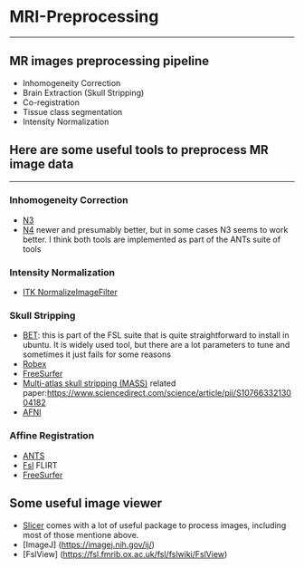 # MRI-Preprocessing
--------------------------
## MR images preprocessing pipeline
- Inhomogeneity Correction
- Brain Extraction (Skull Stripping)
- Co-registration
- Tissue class segmentation
- Intensity Normalization

## Here are some useful tools to preprocess MR image data
------------------------------------------------------------
### Inhomogeneity Correction
- [N3](http://www.bic.mni.mcgill.ca/software/N3/)
- [N4](http://www.insight-journal.org/browse/publication/640) newer and presumably better, but in some cases N3 seems to work better. I think both tools are implemented as part of the ANTs suite of tools 
  
### Intensity Normalization
- [ITK NormalizeImageFilter](https://itk.org/Doxygen/html/classitk_1_1NormalizeImageFilter.html)

### Skull Stripping
- [BET](https://fsl.fmrib.ox.ac.uk/fsl/fslwiki/BET/UserGuide): this is part of the FSL suite that is quite straightforward to install in ubuntu. It is widely used tool, but there are a lot parameters to tune and sometimes it just fails for some reasons
- [Robex](https://www.nitrc.org/projects/robex)
- [FreeSurfer](https://surfer.nmr.mgh.harvard.edu/fswiki/skullstrip)
- [Multi-atlas skull stripping (MASS)](https://www.nitrc.org/projects/cbica_mass) 
  related paper:https://www.sciencedirect.com/science/article/pii/S1076633213004182
- [AFNI](https://afni.nimh.nih.gov/download)

### Affine Registration
- [ANTS](http://stnava.github.io/ANTs/)
- [Fsl](https://fsl.fmrib.ox.ac.uk/fsl/fslwiki/FLIRT) FLIRT 
- [FreeSurfer](https://surfer.nmr.mgh.harvard.edu/fswiki/FreeSurferCommandsRegistration)


## Some useful image viewer
- [Slicer](https://www.slicer.org/) comes with a lot of useful package to process images, including most of those mentione above. 
- [ImageJ] (https://imagej.nih.gov/ij/)
- [FslView] (https://fsl.fmrib.ox.ac.uk/fsl/fslwiki/FslView)




  

